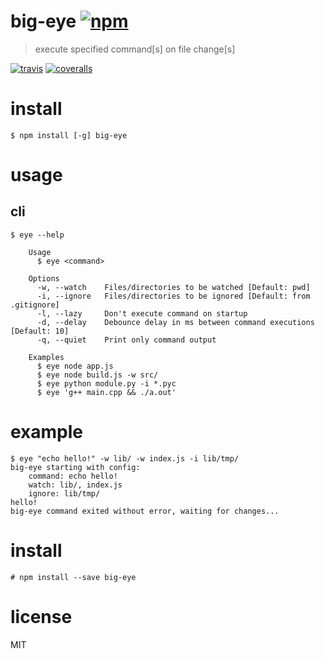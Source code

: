 # big-eye [![npm](https://img.shields.io/npm/v/big-eye.svg)](https://www.npmjs.com/package/big-eye)

> execute specified command[s] on file change[s]

[![travis](https://travis-ci.org/nikersify/big-eye.svg?branch=master)](https://travis-ci.org/nikersify/big-eye)
[![coveralls](https://coveralls.io/repos/github/nikersify/big-eye/badge.svg?branch=master)](https://coveralls.io/github/nikersify/big-eye?branch=master)

# install

`$ npm install [-g] big-eye`

# usage

## cli

```
$ eye --help

	Usage
	  $ eye <command>

	Options
	  -w, --watch    Files/directories to be watched [Default: pwd]
	  -i, --ignore   Files/directories to be ignored [Default: from .gitignore]
	  -l, --lazy     Don't execute command on startup
	  -d, --delay    Debounce delay in ms between command executions [Default: 10]
	  -q, --quiet    Print only command output

	Examples
	  $ eye node app.js
	  $ eye node build.js -w src/
	  $ eye python module.py -i *.pyc
	  $ eye 'g++ main.cpp && ./a.out'
```

# example

```
$ eye "echo hello!" -w lib/ -w index.js -i lib/tmp/
big-eye starting with config:
	command: echo hello!
	watch: lib/, index.js
	ignore: lib/tmp/
hello!
big-eye command exited without error, waiting for changes...
```

# install

`# npm install --save big-eye`

# license

MIT

